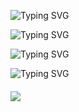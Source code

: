 ![Typing SVG](https://readme-typing-svg.demolab.com?font=Fira+Code&pause=1000&width=500&lines=🚀Welcome+to+Kelvin's+Code+Lab!👨‍💻.)

![Typing SVG](https://readme-typing-svg.demolab.com?font=Fira+Code&pause=1000&width=500&lines=Crafting+code+like+a+digital+artisan🎨.)

![Typing SVG](https://readme-typing-svg.demolab.com?font=Fira+Code&pause=1000&width=700&lines=Exploring+the+future+of+tech+one+line+at+a+time🌟.)

![Typing SVG](https://readme-typing-svg.demolab.com?font=Fira+Code&pause=1000&width=700&lines=Join+me+on+a+journey+through+code+and+innovation🌐.)



<div style="margin-top:20px;">
  <p>
    <a href="https://github.com/kelvin-go-get">
      <img src="https://komarev.com/ghpvc/?username=kelvin-go-get&color=blue&style=flat)" />
    </a>
  </p>
</div>

